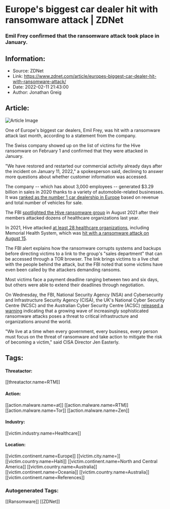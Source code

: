 # Europe's biggest car dealer hit with ransomware attack | ZDNet
### Emil Frey confirmed that the ransomware attack took place in January.

## Information:
+ Source: ZDNet
+ Link: https://www.zdnet.com/article/europes-biggest-car-dealer-hit-with-ransomware-attack/
+ Date: 2022-02-11 21:43:00
+ Author: Jonathan Greig


## Article:
![Article Image](https://www.zdnet.com/a/img/resize/9a61e8a23ec816e45ec6355c2a72700eddade70c/2019/08/13/5b48b138-4a4e-4282-b949-5c620a65597d/car-correct-side-of-road.png?width=770&height=578&fit=crop&format=pjpg&auto=webp)

One of Europe's biggest car dealers, Emil Frey, was hit with a ransomware attack last month, according to a statement from the company. 

The Swiss company showed up on the list of victims for the Hive ransomware on February 1 and confirmed that they were attacked in January.


"We have restored and restarted our commercial activity already days after the incident on January 11, 2022," a spokesperson said, declining to answer more questions about whether customer information was accessed. 

The company -- which has about 3,000 employees -- generated $3.29 billion in sales in 2020 thanks to a variety of automobile-related businesses. It was [ranked as the number 1 car dealership in Europe](https://s3-prod-europe.autonews.com/2020-11/2020_Europe%2050%20TOP%20dealers%20DB.pdf) based on revenue and total number of vehicles for sale. 

The FBI [spotlighted the Hive ransomware group](https://www.zdnet.com/article/fbi-releases-alert-about-hive-ransomware-after-attack-on-hospital-system/) in August 2021 after their members attacked dozens of healthcare organizations last year. 

In 2021, Hive attacked [at least 28 healthcare organizations](https://www.zdnet.com/article/ransomware-these-four-rising-threats-could-be-the-next-major-cybersecurity-risk-facing-your-business/), including Memorial Health System, which was [hit with a ransomware attack on August 15](https://www.bleepingcomputer.com/news/security/hive-ransomware-attacks-memorial-health-system-steals-patient-data/). 

The FBI alert explains how the ransomware corrupts systems and backups before directing victims to a link to the group's "sales department" that can be accessed through a TOR browser. The link brings victims to a live chat with the people behind the attack, but the FBI noted that some victims have even been called by the attackers demanding ransoms. 






Most victims face a payment deadline ranging between two and six days, but others were able to extend their deadlines through negotiation. 

On Wednesday, the FBI, National Security Agency (NSA) and Cybersecurity and Infrastructure Security Agency (CISA), the UK's National Cyber Security Centre (NCSC) and the Australian Cyber Security Centre (ACSC) [released a warning](https://www.zdnet.com/article/ransomware-warning-attacks-are-rising-and-theyll-keep-coming-if-victims-keep-paying/) indicating that a growing wave of increasingly sophisticated ransomware attacks poses a threat to critical infrastructure and organizations around the world.

"We live at a time when every government, every business, every person must focus on the threat of ransomware and take action to mitigate the risk of becoming a victim," said CISA Director Jen Easterly. 





## Tags:

#### Threatactor:
[[threatactor.name=RTM]]

#### Action:
[[action.malware.name=at]] [[action.malware.name=RTM]] [[action.malware.name=Tor]] [[action.malware.name=Zen]]

#### Industry:
[[victim.industry.name=Healthcare]]

#### Location:
[[victim.continent.name=Europe]] [[victim.city.name=]] [[victim.country.name=Haiti]] [[victim.continent.name=North and Central America]] [[victim.country.name=Australia]] [[victim.continent.name=Oceania]] [[victim.country.name=Australia]] [[victim.continent.name=References]]

### Autogenerated Tags:
[[Ransomware]] [[ZDNet]]

